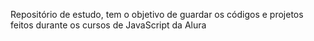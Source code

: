 Repositório de estudo, tem o objetivo de guardar os códigos e projetos feitos durante os cursos de JavaScript da Alura
